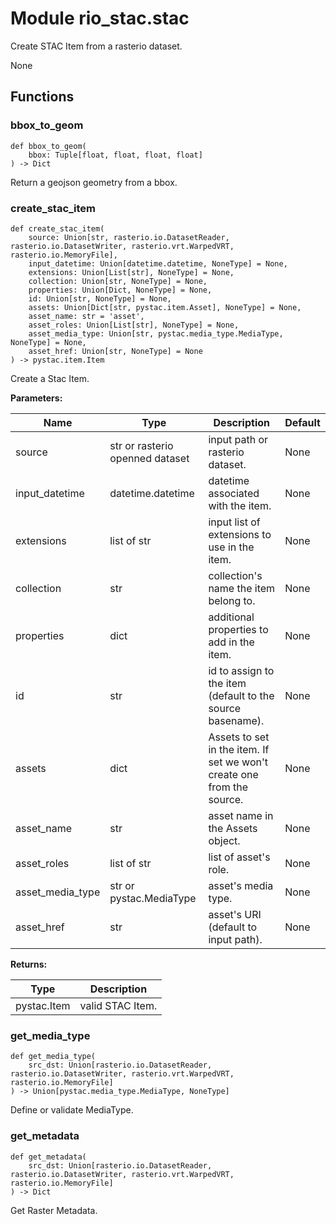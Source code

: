 # Module rio_stac.stac

Create STAC Item from a rasterio dataset.

None

## Functions

    
### bbox_to_geom

```python3
def bbox_to_geom(
    bbox: Tuple[float, float, float, float]
) -> Dict
```

    
Return a geojson geometry from a bbox.

    
### create_stac_item

```python3
def create_stac_item(
    source: Union[str, rasterio.io.DatasetReader, rasterio.io.DatasetWriter, rasterio.vrt.WarpedVRT, rasterio.io.MemoryFile],
    input_datetime: Union[datetime.datetime, NoneType] = None,
    extensions: Union[List[str], NoneType] = None,
    collection: Union[str, NoneType] = None,
    properties: Union[Dict, NoneType] = None,
    id: Union[str, NoneType] = None,
    assets: Union[Dict[str, pystac.item.Asset], NoneType] = None,
    asset_name: str = 'asset',
    asset_roles: Union[List[str], NoneType] = None,
    asset_media_type: Union[str, pystac.media_type.MediaType, NoneType] = None,
    asset_href: Union[str, NoneType] = None
) -> pystac.item.Item
```

    
Create a Stac Item.

**Parameters:**

| Name | Type | Description | Default |
|---|---|---|---|
| source | str or rasterio openned dataset | input path or rasterio dataset. | None |
| input_datetime | datetime.datetime | datetime associated with the item. | None |
| extensions | list of str | input list of extensions to use in the item. | None |
| collection | str | collection's name the item belong to. | None |
| properties | dict | additional properties to add in the item. | None |
| id | str | id to assign to the item (default to the source basename). | None |
| assets | dict | Assets to set in the item. If set we won't create one from the source. | None |
| asset_name | str | asset name in the Assets object. | None |
| asset_roles | list of str | list of asset's role. | None |
| asset_media_type | str or pystac.MediaType | asset's media type. | None |
| asset_href | str | asset's URI (default to input path). | None |

**Returns:**

| Type | Description |
|---|---|
| pystac.Item | valid STAC Item. |

    
### get_media_type

```python3
def get_media_type(
    src_dst: Union[rasterio.io.DatasetReader, rasterio.io.DatasetWriter, rasterio.vrt.WarpedVRT, rasterio.io.MemoryFile]
) -> Union[pystac.media_type.MediaType, NoneType]
```

    
Define or validate MediaType.

    
### get_metadata

```python3
def get_metadata(
    src_dst: Union[rasterio.io.DatasetReader, rasterio.io.DatasetWriter, rasterio.vrt.WarpedVRT, rasterio.io.MemoryFile]
) -> Dict
```

    
Get Raster Metadata.